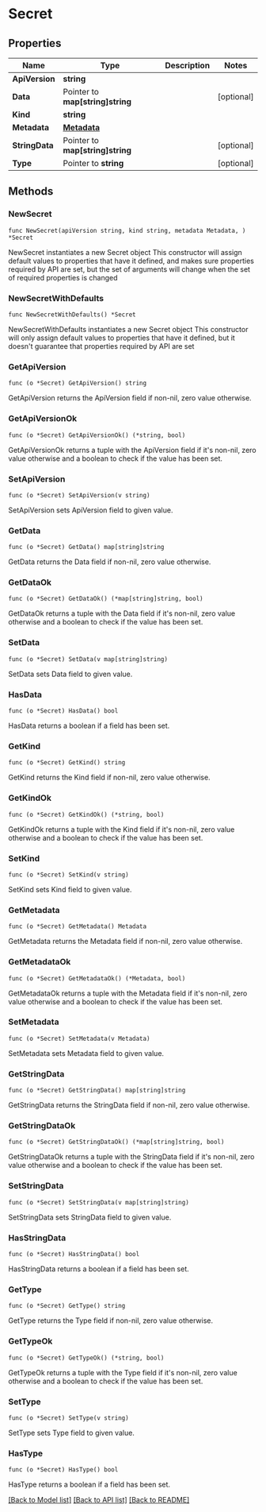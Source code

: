 # Secret

## Properties

Name | Type | Description | Notes
------------ | ------------- | ------------- | -------------
**ApiVersion** | **string** |  | 
**Data** | Pointer to **map[string]string** |  | [optional] 
**Kind** | **string** |  | 
**Metadata** | [**Metadata**](Metadata.md) |  | 
**StringData** | Pointer to **map[string]string** |  | [optional] 
**Type** | Pointer to **string** |  | [optional] 

## Methods

### NewSecret

`func NewSecret(apiVersion string, kind string, metadata Metadata, ) *Secret`

NewSecret instantiates a new Secret object
This constructor will assign default values to properties that have it defined,
and makes sure properties required by API are set, but the set of arguments
will change when the set of required properties is changed

### NewSecretWithDefaults

`func NewSecretWithDefaults() *Secret`

NewSecretWithDefaults instantiates a new Secret object
This constructor will only assign default values to properties that have it defined,
but it doesn't guarantee that properties required by API are set

### GetApiVersion

`func (o *Secret) GetApiVersion() string`

GetApiVersion returns the ApiVersion field if non-nil, zero value otherwise.

### GetApiVersionOk

`func (o *Secret) GetApiVersionOk() (*string, bool)`

GetApiVersionOk returns a tuple with the ApiVersion field if it's non-nil, zero value otherwise
and a boolean to check if the value has been set.

### SetApiVersion

`func (o *Secret) SetApiVersion(v string)`

SetApiVersion sets ApiVersion field to given value.


### GetData

`func (o *Secret) GetData() map[string]string`

GetData returns the Data field if non-nil, zero value otherwise.

### GetDataOk

`func (o *Secret) GetDataOk() (*map[string]string, bool)`

GetDataOk returns a tuple with the Data field if it's non-nil, zero value otherwise
and a boolean to check if the value has been set.

### SetData

`func (o *Secret) SetData(v map[string]string)`

SetData sets Data field to given value.

### HasData

`func (o *Secret) HasData() bool`

HasData returns a boolean if a field has been set.

### GetKind

`func (o *Secret) GetKind() string`

GetKind returns the Kind field if non-nil, zero value otherwise.

### GetKindOk

`func (o *Secret) GetKindOk() (*string, bool)`

GetKindOk returns a tuple with the Kind field if it's non-nil, zero value otherwise
and a boolean to check if the value has been set.

### SetKind

`func (o *Secret) SetKind(v string)`

SetKind sets Kind field to given value.


### GetMetadata

`func (o *Secret) GetMetadata() Metadata`

GetMetadata returns the Metadata field if non-nil, zero value otherwise.

### GetMetadataOk

`func (o *Secret) GetMetadataOk() (*Metadata, bool)`

GetMetadataOk returns a tuple with the Metadata field if it's non-nil, zero value otherwise
and a boolean to check if the value has been set.

### SetMetadata

`func (o *Secret) SetMetadata(v Metadata)`

SetMetadata sets Metadata field to given value.


### GetStringData

`func (o *Secret) GetStringData() map[string]string`

GetStringData returns the StringData field if non-nil, zero value otherwise.

### GetStringDataOk

`func (o *Secret) GetStringDataOk() (*map[string]string, bool)`

GetStringDataOk returns a tuple with the StringData field if it's non-nil, zero value otherwise
and a boolean to check if the value has been set.

### SetStringData

`func (o *Secret) SetStringData(v map[string]string)`

SetStringData sets StringData field to given value.

### HasStringData

`func (o *Secret) HasStringData() bool`

HasStringData returns a boolean if a field has been set.

### GetType

`func (o *Secret) GetType() string`

GetType returns the Type field if non-nil, zero value otherwise.

### GetTypeOk

`func (o *Secret) GetTypeOk() (*string, bool)`

GetTypeOk returns a tuple with the Type field if it's non-nil, zero value otherwise
and a boolean to check if the value has been set.

### SetType

`func (o *Secret) SetType(v string)`

SetType sets Type field to given value.

### HasType

`func (o *Secret) HasType() bool`

HasType returns a boolean if a field has been set.


[[Back to Model list]](../README.md#documentation-for-models) [[Back to API list]](../README.md#documentation-for-api-endpoints) [[Back to README]](../README.md)



